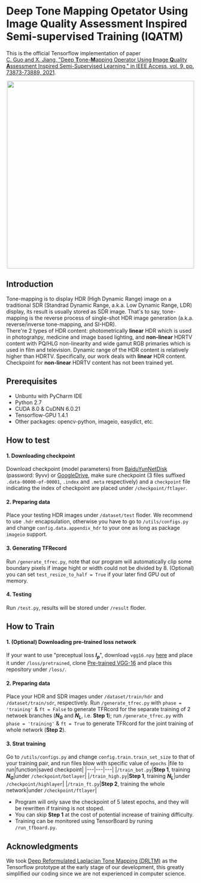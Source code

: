 # Deep **T**one **M**apping Opetator Using **I**mage **Q**uality **A**ssessment Inspired Semi-supervised Training (IQATM)
This is the official Tensorflow implementation of paper  
[C. Guo and X. Jiang, "Deep **T**one-**M**apping Operator Using **I**mage **Q**uality **A**ssessment Inspired Semi-Supervised Learning," in IEEE Access, vol. 9, pp. 73873-73889, 2021](https://ieeexplore.ieee.org/document/9431092).  
<div align=center><img src="https://ieeexplore.ieee.org/ielx7/6287639/9312710/9431092/graphical_abstract/access-gagraphic-3080331.jpg" width="500"></div>  

## Introduction
Tone-mapping is to display HDR (High Dynamic Range) image on a traditional SDR (Standrad Dynamic Range, a.k.a. Low Dynamic Range, LDR) display, its result is usually stored as SDR image. That's to say, tone-mapping is the reverse process of single-shot HDR image generation (a.k.a. reverse/inverse tone-mapping, and SI-HDR).  
There're 2 types of HDR content: photometrically **linear** HDR which is used in photograhpy, medicine and image based lighting, and **non-linear** HDRTV content with PQ/HLG non-linearity and wide gamut RGB primaries which is used in film and television. Dynamic range of the HDR content is relatively higher than HDRTV.
Specifically, our work deals with **linear** HDR content. Checkpoint for **non-linear** HDRTV content has not been trained yet.
## Prerequisites
+ Unbuntu with PyCharm IDE
+ Python 2.7
+ CUDA 8.0 & CuDNN 6.0.21
+ Tensorflow-GPU 1.4.1
+ Other packages: opencv-python, imageio, easydict, etc.
## How to test
#### 1. Downloading checkpoint
Download checkpoint (model parameters) from [BaiduYunNetDisk](https://pan.baidu.com/s/1NCIFLaEuPNlJK2B5QkT5aw) (password: 9yvv) or [GoogleDrive](https://drive.google.com/drive/folders/1qDF8gR79JiTY8bBXvtU3q5JniKHAMmre?usp=sharing), make sure checkpoint (3 files suffixed `.data-00000-of-00001`, `.index` and `.meta` respectively) and a `checkpoint` file indicating the index of checkpoint are placed under `/checkpoint/ftlayer`.
#### 2. Preparing data
Place your testing HDR images under `/dataset/test` floder. We recommend to use `.hdr` encapsulation, otherwise you have to go to `/utils/configs.py` and change `config.data.appendix_hdr` to your one as long as package `imageio` support.
#### 3. Generating TFRecord
Run `/generate_tfrec.py`, note that our program will automatically clip some boundary pixels if image hight or width could not be divided by 8. (Optional) you can set `test_resize_to_half = True` if your later find GPU out of memory.
#### 4. Testing
Run `/test.py`, results will be stored under `/result` floder.
## How to Train
#### 1. (Optional) Downloading pre-trained loss network
If your want to use "preceptual loss ***l<sub>p</sub>***", download `vgg16.npy` [here](https://mega.nz/#!YU1FWJrA!O1ywiCS2IiOlUCtCpI6HTJOMrneN-Qdv3ywQP5poecM) and place it under `/loss/pretrained`, clone [Pre-trained VGG-16](https://github.com/machrisaa/tensorflow-vgg) and place this repository under `/loss/`.
#### 2. Preparing data
Place your HDR and SDR images under `/dataset/train/hdr` and `/dataset/train/sdr`, respectively. Run `/generate_tfrec.py` with `phase = 'training'` & `ft = False` to generate TFRcord for the separate training of 2 netwoek branches (***N<sub>G</sub>*** and ***N<sub>L</sub>***, i.e. **Step 1**); run `/generate_tfrec.py` with `phase = 'training'` & `ft = True` to generate TFRcord for the joint training of whole network (**Step 2**).
#### 3. Strat training
Go to `/utils/configs.py` and change `config.train.train_set_size` to that of your training pair, and run files blow with specific value of `epochs`
|file to run|function|saved checkpoint|
|---|---|---|
|`/train_bot.py`|**Step 1**, training ***N<sub>G</sub>***|under `/checkpoint/botlayer`|
|`/train_high.py`|**Step 1**, training ***N<sub>L</sub>***|under `/checkpoint/highlayer`|
|`/train_ft.py`|**Step 2**, training the whole network|under `/checkpoint/ftlayer`|

+ Program will only save the checkpoint of 5 latest epochs, and they will be rewritten if training is not stoped.
+ You can skip **Step 1** at the cost of potential increase of training difficulty.
+ Training can be monitored using TensorBoard by runing `/run_tfboard.py`.
## Acknowledgments
We took [Deep Reformulated Laplacian Tone Mapping (DRLTM)](https://github.com/linmc86/Deep-Reformulated-Laplacian-Tone-Mapping) as the Tensorflow prototype at the early stage of our development, this greatly simplified our coding since we are not experienced in computer science.
